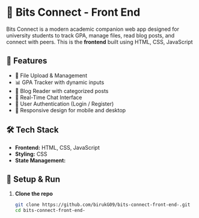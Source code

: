 # 📘 Bits Connect - Front End

Bits Connect is a modern academic companion web app designed for university students to track GPA, manage files, read blog posts, and connect with peers. This is the **frontend** built using HTML, CSS, JavaScript

## 🚀 Features

- 📁 File Upload & Management  
- 📊 GPA Tracker with dynamic inputs  
- 📝 Blog Reader with categorized posts  
- 💬 Real-Time Chat Interface  
- 🔐 User Authentication (Login / Register)  
- 📱 Responsive design for mobile and desktop  

## 🛠️ Tech Stack

- **Frontend:** HTML, CSS, JavaScript 
- **Styling:** CSS  
- **State Management:** 

## 🔧 Setup & Run

1. **Clone the repo**
   ```bash
   git clone https://github.com/birukG09/bits-connect-front-end-.git
   cd bits-connect-front-end-
